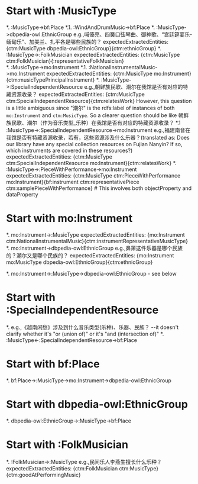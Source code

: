 # Start with :MusicType
*. :MusicType->bf:Place
    *.1. :WindAndDrumMusic->bf:Place
*. :MusicType->dbpedia-owl:EthnicGroup
    e.g.,喊傣亮、四簧口弦琴曲、御神歌、“宫廷筵宴乐-缅甸乐”、加美兰、扎平各是哪些民族的？
    expectedExtractedEntities: {ctm:MusicType dbpedia-owl:EthnicGroup}{ctm:ethnicGroup}
*. :MusicType->:FolkMusician
    expectedExtractedEntities: {ctm:MusicType ctm:FolkMusician}{:representativeFolkMusician}     
*. :MusicType->mo:Instrument
    *.1. :NationalInstrumentalMusic->mo:Instrument
        expectedExtractedEntities: {ctm:MusicType mo:Instrument}{ctm:musicTypePrincipalInstrument}
*. :MusicType->:SpecialIndependentResource
    e.g.,朝鲜族民歌、潮尔在我馆是否有对应的特藏资源收录？
        expectedExtractedEntities: {ctm:MusicType ctm:SpecialIndependentResource}{ctm:relatesWork}
        However, this question is a little ambiguous since "潮尔" is the rdfs:label of instances of both `mo:Instrument` and `ctm:MusicType`. So a clearer question should be like 朝鲜族民歌、潮尔（作为音乐类型_乐种）在我馆是否有对应的特藏资源收录？
    *.1 :MusicType->:SpecialIndependentResource->mo:Instrument
        e.g.,福建南音在我馆是否有特藏资源收录，若有，这些资源涉及什么乐器？(translated as: Does our library have any special collection resources on Fujian Nanyin? If so, which instruments are covered in these resources?)
        expectedExtractedEntities: {ctm:MusicType ctm:SpecialIndependentResource mo:Instrument}{ctm:relatesWork}
*. :MusicType->:PieceWithPerformance->mo:Instrument
    expectedExtractedEntities: {ctm:MusicType ctm:PieceWithPerformance mo:Instrument}{bf:instrument ctm:representativePiece ctm:samplePieceWithPerformance} # This involves both objectProperty and dataProperty

# Start with mo:Instrument
*. mo:Instrument->:MusicType
    expectedExtractedEntities: {mo:Instrument ctm:NationalInstrumentalMusic}{ctm:instrumentRepresentativeMusicType}
*. mo:Instrument->dbpedia-owl:EthnicGroup
    e.g.,鼻箫这件乐器是哪个民族的？潮尔又是哪个民族的？
    expectedExtractedEntities: {mo:Instrument mo:MusicType dbpedia-owl:EthnicGroup}{ctm:ethnicGroup}
    
*. mo:Instrument->:MusicType->dbpedia-owl:EthnicGroup - see below

# Start with :SpecialIndependentResource
*. e.g.,《越南闲愁》涉及到什么音乐类型(乐种)、乐器、民族？
    --it doesn't clarify whether it's "or (union of)" or it's "and (intersection of)"
*. :MusicType<-:SpecialIndependentResource->bf:Place

# Start with bf:Place
*. bf:Place->:MusicType->mo:Instrument->dbpedia-owl:EthnicGroup

# Start with dbpedia-owl:EthnicGroup
*. dbpedia-owl:EthnicGroup->:MusicType->bf:Place

# Start with :FolkMusician
*. :FolkMusician->:MusicType
    e.g.,民间乐人李燕生擅长什么乐种？
    expectedExtractedEntities: {ctm:FolkMusician ctm:MusicType}{ctm:goodAtPerformingMusic}